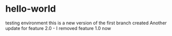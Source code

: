 # hello-world
testing environment
this is a new version of the first branch created
Another update for feature 2.0 - I removed feature 1.0 now